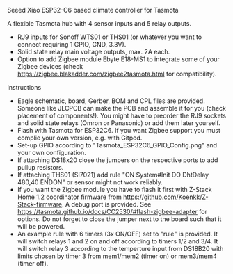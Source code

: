 Seeed Xiao ESP32-C6 based climate controller for Tasmota

A flexible Tasmota hub with 4 sensor inputs and 5 relay outputs. 
- RJ9 inputs for Sonoff WTS01 or THS01 (or whatever you want to connect requiring 1 GPIO, GND, 3.3V).
- Solid state relay main voltage outputs, max. 2A each.
- Option to add Zigbee module Ebyte E18-MS1 to integrate some of your Zigbee devices (check https://zigbee.blakadder.com/zigbee2tasmota.html for compatibility).

Instructions
- Eagle schematic, board, Gerber, BOM and CPL files are provided. Someone like JLCPCB can make the PCB and assemble it for you (check placement of components!). You might have to preorder the RJ9 sockets and solid state relays (Omron or Panasonic) or add them later yourself. 
- Flash with Tasmota for ESP32C6. If you want Zigbee support you must complie your own version, e.g. with Gitpod.
- Set-up GPIO according to "Tasmota_ESP32C6_GPIO_Config.png" and your own configuration.
- If attaching DS18x20 close the jumpers on the respective ports to add pullup resistors.
- If attaching THS01 (SI7021) add rule "ON System#Init DO DhtDelay 480,40 ENDON" or sensor might not work reliably.
- If you want the Zigbee module you have to flash it first with Z-Stack Home 1.2 coordinator firmware from https://github.com/Koenkk/Z-Stack-firmware. A debug port is provided. See https://tasmota.github.io/docs/CC2530/#flash-zigbee-adapter for options. Do not forget to close the jumper next to the board such that it will be powered.
- An example rule with 6 timers (3x ON/OFF) set to "rule" is provided. It will switch relays 1 and 2 on and off according to timers 1/2 and 3/4. It will switch relay 3 according to the temperture input from DS18B20 with limits chosen by timer 3 from mem1/mem2 (timer on) or mem3/mem4 (timer off).  

